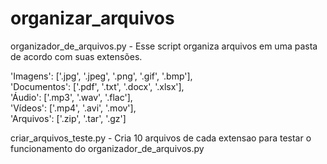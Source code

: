 # organizar_arquivos

 organizador_de_arquivos.py - Esse script organiza arquivos em uma pasta de acordo com suas extensões. 

   'Imagens': ['.jpg', '.jpeg', '.png', '.gif', '.bmp'], <br>
   'Documentos': ['.pdf', '.txt', '.docx', '.xlsx'], <br>
   'Áudio': ['.mp3', '.wav', '.flac'], <br>
   'Vídeos': ['.mp4', '.avi', '.mov'], <br>
   'Arquivos': ['.zip', '.tar', '.gz'] <br>

 criar_arquivos_teste.py - Cria 10 arquivos de cada extensao para testar o funcionamento do organizador_de_arquivos.py
